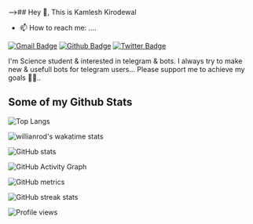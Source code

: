 

-->## Hey 👋, This is Kamlesh Kirodewal
- 📫 How to reach me: ....

[![Gmail Badge](https://img.shields.io/badge/-kkirodewal@gmail.com-c14438?style=flat&logo=Gmail&logoColor=white&link=mailto:kkirodewal@gmail.com)](mailto:kkirodewal@gmail.com) 
[![Github Badge](https://img.shields.io/badge/-Kirodewal-grey?style=flat&logo=github&logoColor=white&link=https://github.com/Kirodewal/)](https://www.github.com/Kirodewal/) [![Twitter Badge](https://img.shields.io/badge/-Kirodewal-00acee?style=flat&logo=twitter&logoColor=white&link=https://twitter.com/Kirodewal/)](https://www.twitter.com/Kirodewal/)

  I'm  Science student & interested in telegram & bots.
I always try to make new & usefull bots for telegram users...
   Please support me to achieve my goals 🙂😉..</p>
## Some of my Github Stats

![Top Langs](https://github-readme-stats.vercel.app/api/top-langs/?username=Kirodewal&theme=highcontrast&layout=compact)

![willianrod's wakatime stats](https://github-readme-stats.vercel.app/api/wakatime?username=kirodewal)

![GitHub stats](https://github-readme-stats.vercel.app/api?username=Kirodewal&show_icons=true&count_private=true&theme=highcontrast)  

![GitHub Activity Graph](https://activity-graph.herokuapp.com/graph?username=Kirodewal)  

![GitHub metrics](https://metrics.lecoq.io/Kirodewal)  

![GitHub streak stats](https://github-readme-streak-stats.herokuapp.com/?user=Kirodewal&theme=highcontrast)  

![Profile views](https://gpvc.arturio.dev/Kirodewal)  
